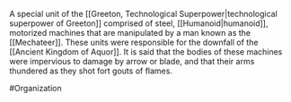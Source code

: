 A special unit of the <span class="political-bodies-places">[[Greeton, Technological Superpower|technological superpower of Greeton]]</span> comprised of steel, <span class="races">[[Humanoid|humanoid]]</span>, motorized machines that are manipulated by a man known as the <span class="miscellaneous">[[Mechateer]]</span>.  These units were responsible for the downfall of the <span class="political-bodies-places">[[Ancient Kingdom of Aquor]]</span>.
It is said that the bodies of these machines were impervious to damage by arrow or blade, and that their arms thundered as they shot fort gouts of flames.

#Organization